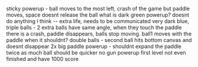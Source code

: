 sticky powerup - ball moves to the most left, crash of the game but paddle moves, space doesnt release the ball
what is dark green powerup? doesnt do anything i think -- extra life, needs to be communicated
very dark blue, triple balls - 2 extra balls have same angle, when they touch the paddle there is a crash, paddle disappears, balls stop moving. ball1 moves with the paddle when it shouldnt?
double balls - second ball hits bottom canvas and doesnt disappear
2x big paddle powerup - shouldnt expand the paddle twice as much
ball should be quicker
no gun powerup
first level not even finished and have 1000 score
